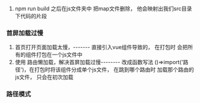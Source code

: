 ###
1. npm run build 之后在js文件夹中 把map文件删除， 他会映射出我们src目录下代码的片段
### 首屏加载过慢
1. 首页打开页面加载太慢，------- 直接引入vue组件导致的， 在打包时 会把所有的组件打包在一个js文件中
2. 使用 路由懒加载，解决首屏加载过慢-------- 改成函数写法 ()=>import('路径')，在打包时将该组件分成单个js文件，  在跳到哪个路由时 加载那个路由的js文件， 只会在初次加载

### 路径模式
